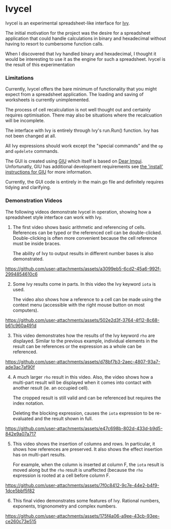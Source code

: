 # Ivycel

Ivycel is an experimental spreadsheet-like interface for [Ivy](https://github.com/robpike/ivy).

The initial motivation for the project was the desire for a spreadsheet
application that could handle calculations in binary and hexadecimal without
having to resort to cumbersome function calls.

When I discovered that Ivy handled binary and hexadecimal, I thought it would be
interesting to use it as the engine for such a spreadsheet. Ivycel is the result
of this experimentation

### Limitations

Currently, Ivycel offers the bare minimum of functionality that you might expect
from a spreadsheet application. The loading and saving of worksheets is currently
unimplemented.

The process of cell recalculation is not well thought out and certainly requires
optimisation. There may also be situations where the recalcuation will be incomplete.

The interface with Ivy is entirely through Ivy's run.Run() function. Ivy has not been
changed at all.

All Ivy expressions should work except the "special commands" and the `op` and
`opdelete` commands. 

The GUI is created using [GIU](https://github.com/AllenDang/giu) which itself is based on [Dear Imgui](https://github.com/ocornut/imgui). Unfortunatly, GIU has additional development requirements see [the 'install' instructions for GIU](https://github.com/AllenDang/giu?tab=readme-ov-file#install) for more information.

Currently, the GUI code is entirely in the main.go file and definitely
requires tidying and clarifying.

### Demonstration Videos

The following videos demonstrate Ivycel in operation, showing how a spreadsheet
style interface can work with Ivy.

1) The first video shows basic arithmetic and referencing of cells. References can be typed
   or the referenced cell can be double-clicked. Double-clicking is often more convenient
   because the cell reference must be inside braces.
  
   The ability of Ivy to output results in different number bases is also demonstrated.

https://github.com/user-attachments/assets/a3099eb5-6cd2-45a6-992f-2994854610c6

2) Some Ivy results come in parts. In this video the Ivy keyword `iota` is used.

   The video also shows how a reference to a cell can be made using the context menu (accessible
   with the right mouse button on most computers).

https://github.com/user-attachments/assets/502e2d3f-3764-4f12-8c68-b61c960a491d

3) This video demonstrates how the results of the Ivy keyword `rho` are displayed. Similar to the
   previous example, individual elements in the result can be references or the expression as a
   whole can be referenced.

https://github.com/user-attachments/assets/d78bf7b3-2aec-4807-93a7-ade3ac7af90f

4) A much larger `rho` result in this video. Also, the video shows how a multi-part result will be
   displayed when it comes into contact with another result (ie. an occupied cell).

   The cropped result is still valid and can be referenced but requires the index notation.

   Deleting the blocking expression, causes the `iota` expression to be re-evaluated and the result shown in full.

https://github.com/user-attachments/assets/e47c698b-802d-433d-b9d5-842e9a07a717

5) This video shows the insertion of columns and rows. In particular, it shows how references are preserved. It also
   shows the effect insertion has on multi-part results.

   For example, when the column is inserted at column F, the `iota` result is moved along but the `rho` result is
   unaffected (because the `rho` expression is rooted at a cell before column F.
   
https://github.com/user-attachments/assets/7f0c8412-9c7e-44e2-b4f9-1dce5bbf5f82

6) This final video demonstrates some features of Ivy. Rational numbers, exponents, trignonometry and complex numbers.

https://github.com/user-attachments/assets/175f4a06-a9ee-43cb-93ee-ce260c73e515






